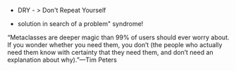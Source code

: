 * DRY - > Don't Repeat Yourself

- solution in search of a problem" syndrome!



“Metaclasses are deeper magic than 99% of users should ever worry about. If you wonder whether you need them, you don’t (the people who actually need them know with certainty that they need them, and don’t need an explanation about why).”—Tim Peters